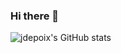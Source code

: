 ### Hi there 👋

![jdepoix's GitHub stats](https://github-readme-stats.vercel.app/api?username=jdepoix&theme=transparent&show_icons=true&include_all_commits=true&hide=contribs)
